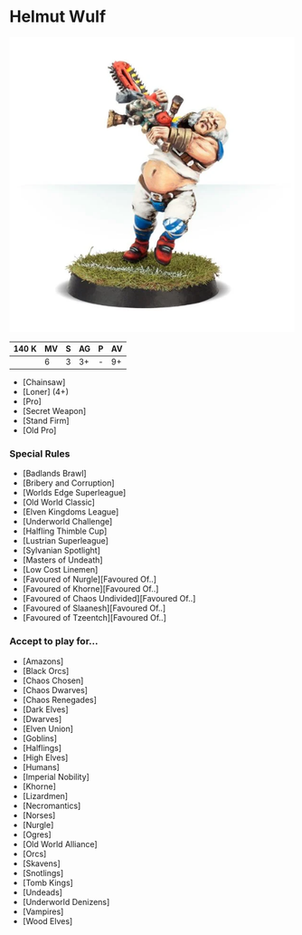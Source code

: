 # Helmut Wulf

![](../media/starplayers/HelmutWulf01.webp)

| 140 K  | MV | S | AG | P | AV |
| --- | --- | --- | --- | --- | --- |
| | 6 | 3 | 3+ | - | 9+ |

* [Chainsaw]
* [Loner] (4+)
* [Pro]
* [Secret Weapon]
* [Stand Firm]
* [Old Pro]

### Special Rules
* [Badlands Brawl]
* [Bribery and Corruption]
* [Worlds Edge Superleague]
* [Old World Classic]
* [Elven Kingdoms League]
* [Underworld Challenge]
* [Halfling Thimble Cup]
* [Lustrian Superleague]
* [Sylvanian Spotlight]
* [Masters of Undeath]
* [Low Cost Linemen]
* [Favoured of Nurgle][Favoured Of..]
* [Favoured of Khorne][Favoured Of..]
* [Favoured of Chaos Undivided][Favoured Of..]
* [Favoured of Slaanesh][Favoured Of..]
* [Favoured of Tzeentch][Favoured Of..]

### Accept to play for...
* [Amazons]
* [Black Orcs]
* [Chaos Chosen]
* [Chaos Dwarves]
* [Chaos Renegades]
* [Dark Elves]
* [Dwarves]
* [Elven Union]
* [Goblins]
* [Halflings]
* [High Elves]
* [Humans]
* [Imperial Nobility]
* [Khorne]
* [Lizardmen]
* [Necromantics]
* [Norses]
* [Nurgle]
* [Ogres]
* [Old World Alliance]
* [Orcs]
* [Skavens]
* [Snotlings]
* [Tomb Kings]
* [Undeads]
* [Underworld Denizens]
* [Vampires]
* [Wood Elves]

